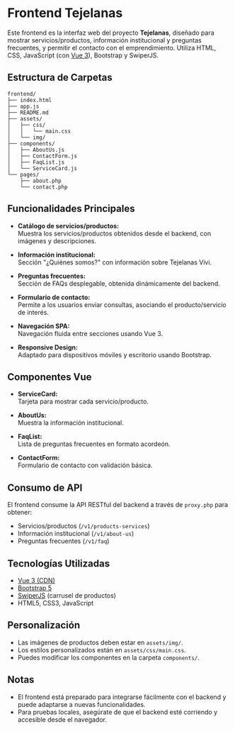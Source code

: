 # Frontend Tejelanas

Este frontend es la interfaz web del proyecto **Tejelanas**, diseñado para mostrar servicios/productos, información institucional y preguntas frecuentes, y permitir el contacto con el emprendimiento. Utiliza HTML, CSS, JavaScript (con [Vue 3](https://vuejs.org/)), Bootstrap y SwiperJS.

## Estructura de Carpetas

```
frontend/
├── index.html
├── app.js
├── README.md
├── assets/
│   ├── css/
│   │   └── main.css
│   └── img/
├── components/
│   ├── AboutUs.js
│   ├── ContactForm.js
│   ├── FaqList.js
│   └── ServiceCard.js
└── pages/
    ├── about.php
    └── contact.php
```

## Funcionalidades Principales

- **Catálogo de servicios/productos:**  
  Muestra los servicios/productos obtenidos desde el backend, con imágenes y descripciones.

- **Información institucional:**  
  Sección "¿Quiénes somos?" con información sobre Tejelanas Vivi.

- **Preguntas frecuentes:**  
  Sección de FAQs desplegable, obtenida dinámicamente del backend.

- **Formulario de contacto:**  
  Permite a los usuarios enviar consultas, asociando el producto/servicio de interés.

- **Navegación SPA:**  
  Navegación fluida entre secciones usando Vue 3.

- **Responsive Design:**  
  Adaptado para dispositivos móviles y escritorio usando Bootstrap.

## Componentes Vue

- **ServiceCard:**  
  Tarjeta para mostrar cada servicio/producto.

- **AboutUs:**  
  Muestra la información institucional.

- **FaqList:**  
  Lista de preguntas frecuentes en formato acordeón.

- **ContactForm:**  
  Formulario de contacto con validación básica.

## Consumo de API

El frontend consume la API RESTful del backend a través de `proxy.php` para obtener:

- Servicios/productos (`/v1/products-services`)
- Información institucional (`/v1/about-us`)
- Preguntas frecuentes (`/v1/faq`)

## Tecnologías Utilizadas

- [Vue 3 (CDN)](https://vuejs.org/)
- [Bootstrap 5](https://getbootstrap.com/)
- [SwiperJS](https://swiperjs.com/) (carrusel de productos)
- HTML5, CSS3, JavaScript

## Personalización

- Las imágenes de productos deben estar en `assets/img/`.
- Los estilos personalizados están en `assets/css/main.css`.
- Puedes modificar los componentes en la carpeta `components/`.

## Notas

- El frontend está preparado para integrarse fácilmente con el backend y puede adaptarse a nuevas funcionalidades.
- Para pruebas locales, asegúrate de que el backend esté corriendo y accesible desde el navegador.

